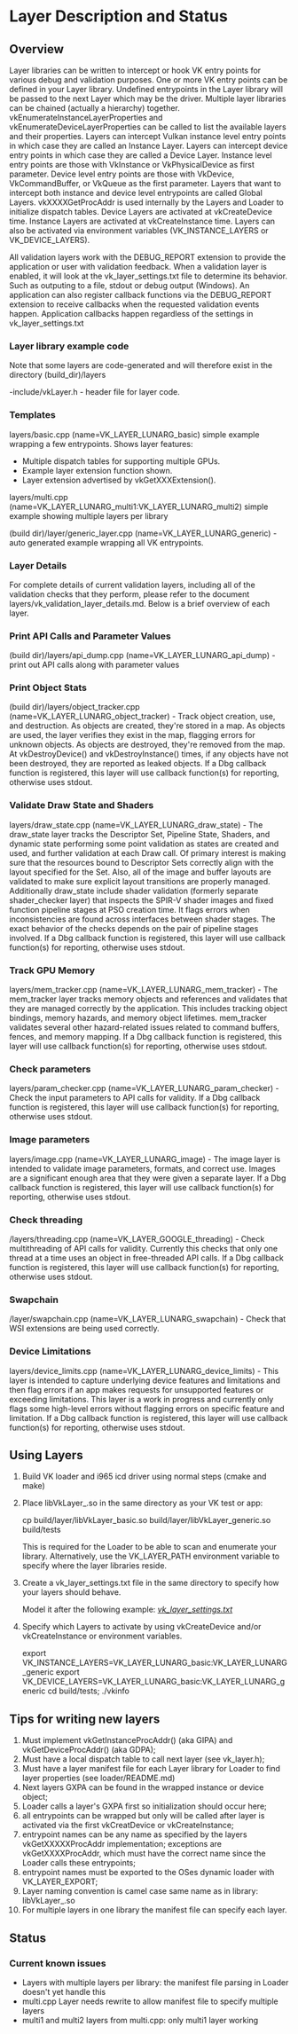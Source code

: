 # Layer Description and Status

## Overview

Layer libraries can be written to intercept or hook VK entry points for various
debug and validation purposes.  One or more VK entry points can be defined in your Layer
library.  Undefined entrypoints in the Layer library will be passed to the next Layer which
may be the driver.  Multiple layer libraries can be chained (actually a hierarchy) together.
vkEnumerateInstanceLayerProperties and vkEnumerateDeviceLayerProperties can be called to list the
available layers and their properties. Layers can intercept Vulkan instance level entry points
in which case they are called an Instance Layer.  Layers can intercept device entry  points
in which case they are called a Device Layer. Instance level entry points are those with VkInstance
or VkPhysicalDevice as first parameter.  Device level entry points are those with VkDevice, VkCommandBuffer,
or VkQueue as the first parameter. Layers that want to intercept both instance and device
level entrypoints are called Global Layers. vkXXXXGetProcAddr is used internally by the Layers and
Loader to initialize dispatch tables. Device Layers are activated at vkCreateDevice time. Instance
Layers are activated at vkCreateInstance time.  Layers can also be activated via environment variables
(VK_INSTANCE_LAYERS or VK_DEVICE_LAYERS).

All validation layers work with the DEBUG_REPORT extension to provide the application or user with
validation feedback. When a validation layer is enabled, it will look at the vk_layer_settings.txt
file to determine its behavior. Such as outputing to a file, stdout or debug output (Windows). An
application can also register callback functions via the DEBUG_REPORT extension to receive callbacks
when the requested validation events happen. Application callbacks happen regardless of the
settings in vk_layer_settings.txt

### Layer library example code

Note that some layers are code-generated and will therefore exist in the directory (build_dir)/layers

-include/vkLayer.h  - header file for layer code.

### Templates
layers/basic.cpp (name=VK_LAYER_LUNARG_basic) simple example wrapping a few entrypoints. Shows layer features:
- Multiple dispatch tables for supporting multiple GPUs.
- Example layer extension function shown.
- Layer extension advertised by vkGetXXXExtension().

layers/multi.cpp (name=VK_LAYER_LUNARG_multi1:VK_LAYER_LUNARG_multi2) simple example showing multiple layers per library

(build dir)/layer/generic_layer.cpp (name=VK_LAYER_LUNARG_generic) - auto generated example wrapping all VK entrypoints.

### Layer Details
For complete details of current validation layers, including all of the validation checks that they perform, please refer to the document layers/vk_validation_layer_details.md. Below is a brief overview of each layer.

### Print API Calls and Parameter Values
(build dir)/layers/api_dump.cpp (name=VK_LAYER_LUNARG_api_dump) - print out API calls along with parameter values

### Print Object Stats
(build dir)/layers/object_tracker.cpp (name=VK_LAYER_LUNARG_object_tracker) - Track object creation, use, and destruction. As objects are created, they're stored in a map. As objects are used, the layer verifies they exist in the map, flagging errors for unknown objects. As objects are destroyed, they're removed from the map. At vkDestroyDevice() and vkDestroyInstance() times, if any objects have not been destroyed, they are reported as leaked objects. If a Dbg callback function is registered, this layer will use callback function(s) for reporting, otherwise uses stdout.

### Validate Draw State and Shaders
layers/draw\_state.cpp (name=VK_LAYER_LUNARG_draw_state) - The draw\_state layer tracks the Descriptor Set, Pipeline State, Shaders, and dynamic state performing some point validation as states are created and used, and further validation at each Draw call. Of primary interest is making sure that the resources bound to Descriptor Sets correctly align with the layout specified for the Set. Also, all of the image and buffer layouts are validated to make sure explicit layout transitions are properly managed. Additionally draw\_state include shader validation (formerly separate shader\_checker layer) that inspects the SPIR-V shader images and fixed function pipeline stages at PSO creation time. It flags errors when inconsistencies are found across interfaces between shader stages. The exact behavior of the checks depends on the pair of pipeline stages involved. If a Dbg callback function is registered, this layer will use callback function(s) for reporting, otherwise uses stdout.

### Track GPU Memory
layers/mem\_tracker.cpp (name=VK_LAYER_LUNARG_mem_tracker) - The mem\_tracker layer tracks memory objects and references and validates that they are managed correctly by the application.  This includes tracking object bindings, memory hazards, and memory object lifetimes. mem\_tracker validates several other hazard-related issues related to command buffers, fences, and memory mapping. If a Dbg callback function is registered, this layer will use callback function(s) for reporting, otherwise uses stdout.

### Check parameters
layers/param_checker.cpp (name=VK_LAYER_LUNARG_param_checker) - Check the input parameters to API calls for validity. If a Dbg callback function is registered, this layer will use callback function(s) for reporting, otherwise uses stdout.

### Image parameters
layers/image.cpp (name=VK_LAYER_LUNARG_image) - The image layer is intended to validate image parameters, formats, and correct use. Images are a significant enough area that they were given a separate layer. If a Dbg callback function is registered, this layer will use callback function(s) for reporting, otherwise uses stdout.

### Check threading
<build dir>/layers/threading.cpp (name=VK_LAYER_GOOGLE_threading) - Check multithreading of API calls for validity. Currently this checks that only one thread at a time uses an object in free-threaded API calls. If a Dbg callback function is registered, this layer will use callback function(s) for reporting, otherwise uses stdout.

### Swapchain
<build dir>/layer/swapchain.cpp (name=VK_LAYER_LUNARG_swapchain) - Check that WSI extensions are being used correctly.

### Device Limitations
layers/device_limits.cpp (name=VK_LAYER_LUNARG_device_limits) - This layer is intended to capture underlying device features and limitations and then flag errors if an app makes requests for unsupported features or exceeding limitations. This layer is a work in progress and currently only flags some high-level errors without flagging errors on specific feature and limitation. If a Dbg callback function is registered, this layer will use callback function(s) for reporting, otherwise uses stdout.

## Using Layers

1. Build VK loader and i965 icd driver using normal steps (cmake and make)
2. Place libVkLayer_<name>.so in the same directory as your VK test or app:

    cp build/layer/libVkLayer_basic.so build/layer/libVkLayer_generic.so build/tests

    This is required for the Loader to be able to scan and enumerate your library.
    Alternatively, use the VK\_LAYER\_PATH environment variable to specify where the layer libraries reside.

3. Create a vk_layer_settings.txt file in the same directory to specify how your layers should behave.

    Model it after the following example:  [*vk_layer_settings.txt*](vk_layer_settings.txt)

4. Specify which Layers to activate by using
vkCreateDevice and/or vkCreateInstance or environment variables.

    export VK\_INSTANCE\_LAYERS=VK_LAYER_LUNARG_basic:VK_LAYER_LUNARG_generic
    export VK\_DEVICE\_LAYERS=VK_LAYER_LUNARG_basic:VK_LAYER_LUNARG_generic
    cd build/tests; ./vkinfo

## Tips for writing new layers

1. Must implement vkGetInstanceProcAddr() (aka GIPA) and vkGetDeviceProcAddr() (aka GDPA);
2. Must have a local dispatch table to call next layer (see vk_layer.h);
3. Must have a layer manifest file for each Layer library for Loader to find layer properties (see loader/README.md)
4. Next layers GXPA can be found in the wrapped instance or device object;
5. Loader calls a layer's GXPA first so initialization should occur here;
6. all entrypoints can be wrapped but only will be called after layer is activated
    via the first vkCreatDevice or vkCreateInstance;
7. entrypoint names can be any name as specified by the layers vkGetXXXXXProcAddr
    implementation; exceptions are vkGetXXXXProcAddr,
    which must have the correct name since the Loader calls these entrypoints;
8. entrypoint names must be exported to the OSes dynamic loader with VK\_LAYER\_EXPORT;
9. Layer naming convention is camel case same name as in library: libVkLayer_<name>.so
10. For multiple layers in one library the manifest file can specify each layer.

## Status


### Current known issues

- Layers with multiple layers per library: the manifest file parsing in Loader doesn't yet handle this
- multi.cpp Layer needs rewrite to allow manifest file to specify multiple layers
- multi1  and multi2 layers from multi.cpp: only multi1 layer working
